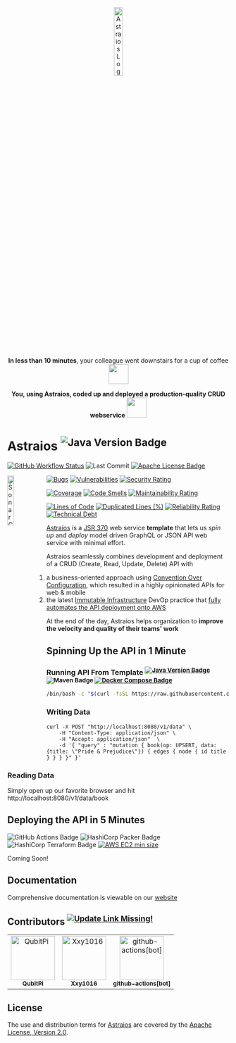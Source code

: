 <div align="center">
<img width="20%" alt="Astraios Logo" src="./docs/static/img/logo.png">
</div>

<div align="center">

<b>In less than 10 minutes</b>, your colleague went downstairs for a cup of coffee <img src="https://github.com/paion-data/astraios/assets/16126939/414e01bc-082d-4cc1-8478-b53c8c817943" width="45px" />

<b>You, using Astraios, coded up and deployed a production-quality CRUD webservice</b> <img src="https://github.com/paion-data/astraios/assets/16126939/283b3171-d960-4d53-8524-5eb6d97f4185" width="45px" />

</div>

Astraios <sup>![Java Version Badge][Java Version Badge]</sup>
========

[![GitHub Workflow Status][GitHub Workflow Status]](https://github.com/paion-data/astraios/actions/workflows/ci-cd.yml)
![Last Commit](https://img.shields.io/github/last-commit/paion-data/astraios/master?logo=github&style=for-the-badge)
[![Apache License Badge]](https://www.apache.org/licenses/LICENSE-2.0)

<a href="https://sonarcloud.io/summary/new_code?id=paion-data_astraios">
    <img
        align="left"
        width="17%"
        alt="SonarCloud Quality Gate"
        src="https://sonarcloud.io/api/project_badges/quality_gate?project=paion-data_astraios"
    >
</a>

[![Bugs][Sonar Bugs]](https://sonarcloud.io/summary/new_code?id=paion-data_astraios)
[![Vulnerabilities][Sonar Vulnerabilities]](https://sonarcloud.io/summary/new_code?id=paion-data_astraios)
[![Security Rating][Sonar Security Rating]](https://sonarcloud.io/summary/new_code?id=paion-data_astraios)

[![Coverage][Sonar Coverage]](https://sonarcloud.io/summary/new_code?id=paion-data_astraios)
[![Code Smells][Sonar Code Smells]](https://sonarcloud.io/summary/new_code?id=paion-data_astraios)
[![Maintainability Rating][Sonar Maintainability Rating]](https://sonarcloud.io/summary/new_code?id=paion-data_astraios)

[![Lines of Code][Sonar Lines of Code]](https://sonarcloud.io/summary/new_code?id=paion-data_astraios)
[![Duplicated Lines (%)][Sonar Duplicated Lines (%)]](https://sonarcloud.io/summary/new_code?id=paion-data_astraios)
[![Reliability Rating][Sonar Reliability Rating]](https://sonarcloud.io/summary/new_code?id=paion-data_astraios)
[![Technical Debt][Sonar Technical Debt]](https://sonarcloud.io/summary/new_code?id=paion-data_astraios)

[Astraios] is a [JSR 370] web service **template** that lets us _spin up_ and _deploy_ model driven GraphQL or JSON API
web service with minimal effort.

Astraios seamlessly combines development and deployment of a CRUD (Create, Read, Update, Delete) API with

1. a business-oriented approach using [Convention Over Configuration](https://en.wikipedia.org/wiki/Convention_over_configuration), which resulted in a highly opinionated APIs for web & mobile
2. the latest
   [Immutable Infrastructure](https://www.hashicorp.com/resources/what-is-mutable-vs-immutable-infrastructure)
   DevOp practice that
   [fully automates the API deployment onto
  AWS](https://qubitpi.github.io/hashicorp-aws/)

At the end of the day, Astraios helps organization to **improve the velocity and quality of their teams' work**

Spinning Up the API in 1 Minute
-------------------------------

### Running API From Template <sup>[![Java Version Badge][Java Version Badge]](https://paion-data.github.io/astraios/docs/setup#installing-java--maven-on-mac) ![Maven Badge][Maven Badge] [![Docker Compose Badge][Docker Compose Badge]](https://docs.docker.com/engine/install/)</sup>

```bash
/bin/bash -c "$(curl -fsSL https://raw.githubusercontent.com/paion-data/astraios/master/quickstart.sh)"
```

### Writing Data

```curl
curl -X POST "http://localhost:8080/v1/data" \
    -H "Content-Type: application/json" \
    -H "Accept: application/json"  \
    -d '{ "query" : "mutation { book(op: UPSERT, data:{title: \"Pride & Prejudice\"}) { edges { node { id title } } } }" }'
```

### Reading Data

<!-- markdown-link-check-disable -->
Simply open up our favorite browser and hit http://localhost:8080/v1/data/book
<!-- markdown-link-check-enable -->

Deploying the API in 5 Minutes
------------------------------

![GitHub Actions Badge][GitHub Actions Badge]
![HashiCorp Packer Badge][HashiCorp Packer Badge]
![HashiCorp Terraform Badge][HashiCorp Terraform Badge]
[![AWS EC2 min size][AWS EC2 min size]](https://aws.amazon.com/ec2/instance-types/)

Coming Soon!

Documentation
-------------

Comprehensive documentation is viewable on our [website][Documentation]

Contributors <sup>[![Update Link Missing!](https://img.shields.io/badge/Click%20To%20Update-00AA00.svg?style=for-the-badge&logo=githubactions&logoColor=white)](https://github.com/paion-data/astraios/actions/workflows/contributors.yml)</sup>
------------

<!-- readme: collaborators,contributors,bots -start -->
<table>
<tr>
    <td align="center">
        <a href="https://github.com/QubitPi">
            <img src="https://avatars.githubusercontent.com/u/16126939?v=4" width="100;" alt="QubitPi"/>
            <br />
            <sub><b>QubitPi</b></sub>
        </a>
    </td>
    <td align="center">
        <a href="https://github.com/Xxy1016">
            <img src="https://avatars.githubusercontent.com/u/125425805?v=4" width="100;" alt="Xxy1016"/>
            <br />
            <sub><b>Xxy1016</b></sub>
        </a>
    </td>
    <td align="center">
        <a href="https://github.com/github-actions[bot]">
            <img src="https://avatars.githubusercontent.com/in/15368?v=4" width="100;" alt="github-actions[bot]"/>
            <br />
            <sub><b>github-actions[bot]</b></sub>
        </a>
    </td></tr>
</table>
<!-- readme: collaborators,contributors,bots -end -->

License
-------

The use and distribution terms for [Astraios] are covered by the
[Apache License, Version 2.0][Apache License, Version 2.0].

[Apache License Badge]: https://img.shields.io/badge/Apache%202.0-F25910.svg?style=for-the-badge&logo=Apache&logoColor=white
[Apache License, Version 2.0]: http://www.apache.org/licenses/LICENSE-2.0.html
[Astraios]: https://paion-data.github.io/astraios/
[AWS EC2 min size]: https://img.shields.io/badge/EC2-%E2%89%A5t2.small-FF9902?style=for-the-badge&logo=amazonec2&logoColor=white

[Documentation]: https://paion-data.github.io/astraios/
[Docker Compose Badge]: https://img.shields.io/badge/Docker%20Compose-2596EC?style=for-the-badge&logo=docker&logoColor=white

[GitHub Actions Badge]: https://img.shields.io/badge/GitHub%20Actions-2088FF?style=for-the-badge&logo=githubactions&logoColor=white
[GitHub Workflow Status]: https://img.shields.io/github/actions/workflow/status/paion-data/astraios/ci-cd.yml?branch=master&logo=github&style=for-the-badge
[Golden paths]: https://engineering.atspotify.com/2020/08/how-we-use-golden-paths-to-solve-fragmentation-in-our-software-ecosystem/

[HashiCorp Packer Badge]: https://img.shields.io/badge/Packer-02A8EF?style=for-the-badge&logo=Packer&logoColor=white
[HashiCorp Terraform Badge]: https://img.shields.io/badge/Terraform-7B42BC?style=for-the-badge&logo=terraform&logoColor=white

[Maven Badge]: https://img.shields.io/badge/Maven-DF5931?style=for-the-badge&logo=apachemaven&logoColor=white

[Java Version Badge]: https://img.shields.io/badge/Java-17-brightgreen?style=for-the-badge&logo=OpenJDK&logoColor=white

[JSR 370]: https://jcp.org/en/jsr/detail?id=370

[Pareto Principle]: https://en.wikipedia.org/wiki/Pareto_principle

[Sonar Bugs]: https://sonarcloud.io/api/project_badges/measure?project=paion-data_astraios&metric=bugs
[Sonar Vulnerabilities]: https://sonarcloud.io/api/project_badges/measure?project=paion-data_astraios&metric=vulnerabilities
[Sonar Security Rating]: https://sonarcloud.io/api/project_badges/measure?project=paion-data_astraios&metric=security_rating
[Sonar Coverage]: https://sonarcloud.io/api/project_badges/measure?project=paion-data_astraios&metric=coverage
[Sonar Code Smells]: https://sonarcloud.io/api/project_badges/measure?project=paion-data_astraios&metric=code_smells
[Sonar Maintainability Rating]: https://sonarcloud.io/api/project_badges/measure?project=paion-data_astraios&metric=sqale_rating
[Sonar Lines of Code]: https://sonarcloud.io/api/project_badges/measure?project=paion-data_astraios&metric=ncloc
[Sonar Duplicated Lines (%)]: https://sonarcloud.io/api/project_badges/measure?project=paion-data_astraios&metric=duplicated_lines_density
[Sonar Reliability Rating]: https://sonarcloud.io/api/project_badges/measure?project=paion-data_astraios&metric=reliability_rating
[Sonar Technical Debt]: https://sonarcloud.io/api/project_badges/measure?project=paion-data_astraios&metric=sqale_index

[The Technology Acceptance Model (TAM)]: https://open.ncl.ac.uk/theories/1/technology-acceptance-model/

[Yahoo Elide]: https://elide.io/
